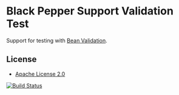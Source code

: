 Black Pepper Support Validation Test
====================================

Support for testing with [Bean Validation](http://beanvalidation.org/).

License
-------

* [Apache License 2.0](http://www.apache.org/licenses/LICENSE-2.0.html)

[![Build Status](https://travis-ci.org/BlackPepperSoftware/bp-support-validation-test.svg?branch=master)](https://travis-ci.org/BlackPepperSoftware/bp-support-validation-test)
